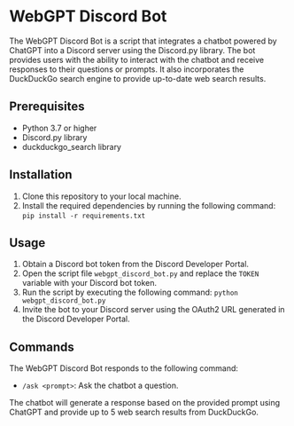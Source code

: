 # WebGPT Discord Bot

The WebGPT Discord Bot is a script that integrates a chatbot powered by ChatGPT into a Discord server using the Discord.py library. The bot provides users with the ability to interact with the chatbot and receive responses to their questions or prompts. It also incorporates the DuckDuckGo search engine to provide up-to-date web search results.

## Prerequisites

- Python 3.7 or higher
- Discord.py library
- duckduckgo_search library

## Installation

1. Clone this repository to your local machine.
2. Install the required dependencies by running the following command:
`pip install -r requirements.txt`

## Usage

1. Obtain a Discord bot token from the Discord Developer Portal.
2. Open the script file `webgpt_discord_bot.py` and replace the `TOKEN` variable with your Discord bot token.
3. Run the script by executing the following command:
`python webgpt_discord_bot.py`
4. Invite the bot to your Discord server using the OAuth2 URL generated in the Discord Developer Portal.

## Commands

The WebGPT Discord Bot responds to the following command:

- `/ask <prompt>`: Ask the chatbot a question.

The chatbot will generate a response based on the provided prompt using ChatGPT and provide up to 5 web search results from DuckDuckGo.
